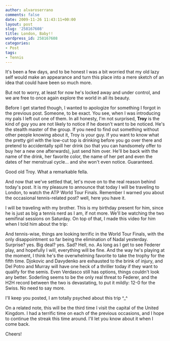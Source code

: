 ```yaml
---
author: alvaroserrano
comments: false
date: 2009-11-26 11:43:11+00:00
layout: post
slug: '258167608'
title: London, Baby!!
wordpress_id: 258167608
categories:
- Post
tags:
- Tennis
---
```


It's been a few days, and to be honest I was a bit worried that my old lazy self would make an appearance and turn this place into a mere sketch of an idea that could have been so much more.  
  
But not to worry, at least for now he's locked away and under control, and we are free to once again explore the world in all its beauty.  
  
Before I get started though, I wanted to apologize for something I forgot in the previous post. Someone, to be exact. You see, when I was introducing my pals I left out one of them. In all honesty, I'm not surprised, **Troy** is the kind of guy you are not likely to notice if he doesn't want to be noticed. He's the stealth master of the group. If you need to find out something without other people knowing about it, Troy is your guy. If you want to know what the pretty girl with the low-cut top is drinking before you go over there and pretend to accidentally spill her drink (so that you can handsomely offer to buy her a new one afterwards), just send him over. He'll be back with the name of the drink, her favorite color, the name of her pet and even the dates of her menstrual cycle… and she won't even notice. Guaranteed.   
  
Good old Troy. What a remarkable fella.  
  
And now that we've settled that, let's move on to the real reason behind today's post. It is my pleasure to announce that today I will be traveling to London, to watch the ATP World Tour Finals. Remember I warned you about the occasional tennis-related post? well, here you have it.  
  
I will be traveling with my brother. This is my birthday present for him, since he is just as big a tennis nerd as I am, if not more. We'll be watching the two semifinal sessions on Saturday. On top of that, I made this video for him when I told him about the trip:  
  













  
  
  
And tennis-wise, things are looking terrific in the World Tour Finals, with the only disappointment so far being the elimination of Nadal yesterday. Surprise? yes. Big deal? yes. Sad? Hell, no. As long as I get to see Federer play, and hopefully I will, everything will be fine. And the way he's playing at the moment, I think he's the overwhelming favorite to take the trophy for the fifth time. Djokovic and Davydenko are exhausted to the brink of injury, and Del Potro and Murray will have one heck of a thriller today if they want to qualify for the semis. Even Verdasco still has options, things couldn't look any better. Soderling seems to be the only real threat to Federer, and the H2H record between the two is devastating, to put it mildly: 12-0 for the Swiss. No need to say more.  
  
I'll keep you posted, I am totally psyched about this trip ^_^  
  
On a related note, this will be the third time I visit the capital of the United Kingdom. I had a terrific time on each of the previous occasions, and I hope to continue the streak this time around. I'll let you know about it when I come back.  
  
Cheers!
